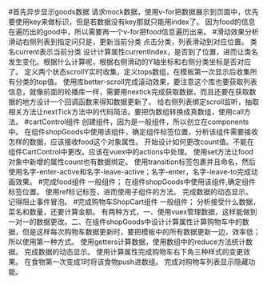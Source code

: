 #首先异步显示goods数据
    请求mock数据，使用v-for把数据展示到页面中，优先要使用key来做标识，但是若数据没有key那就只能用index了。
    因为food的信息在遍历出的good中，所以需要再一个v-for把food信息遍历出来。
#滑动效果分析
    滑动右侧列表到指定问只是，更新当前分类
    点击分类，列表滑动到对应位置。
    类名current表示当前分类
    设计计算属性currentIndex，是否到了位置，进而让类名发生变化。根据什么计算呢，根据右侧滑动的Y轴坐标和右侧分类坐标是否对应了。
    定义两个状态scrollY实时收集，定义tops数组，在模板第一次显示后收集所有分类的top值。
    使用库better-scroll完成滚动效果，要注意这个库也要获取列表信息，就像前面的轮播库一样，需要用nextick完成获取数据，而且还要在获取数据的地方设计一个回调函数来得知数据更新了。
    给右侧列表绑定scroll监听，抽取相关方法让nextTick方法中的代码简洁。要把伪数组转换成真数组，使用call方法。
#cartControl组件
    创建组件，因为是一般组件，所以创立在components中。
    在组件shopGoods中使用该组件，确定组件标签位置，分析该组件需要接收怎样的数据，应该接收food这个对象属性。
    开始设计如何更改count值。不能在组件CartControl中更改。应该在vuex中的actions中处理。
    使用set方法让food对象中新增的属性count也有数据绑定。
    使用transition标签包裹并且命名，然后使用名字-enter-active和名字-leave-active；名字-enter，名字-leave-to完成动画效果。
#完成food组件
    一般组件；
    在组件shopGoods中使用该组件,确定组件标签位置。
    使用ref标记标签，进而使用子组件的方法。
    完成数据的动态显示。
    记得阻止事件冒泡。
#完成购物车ShopCart组件
    一般组件；
    分析接受什么数据，菜名和数量，还要计算金额。
    有两种方式，一、使用vuex管理数据，这样能做到一对一的数据更改。二、在组件shopGoods中设计计算属性计算购物车中的数据，但是这样每次购物车数据更新时，要把模板中的所有数据更新一边，效率低；
    所以使用第一种方式。
    使用getters计算数据，使用数组中的reduce方法统计数据。
    完成数据的动态显示。
    使用计算属性完成购物车右下角三种样式的变更效果。
    在食物第一次变成1时将该食物push进数组。
    完成对购物车列表显示隐藏功能。


